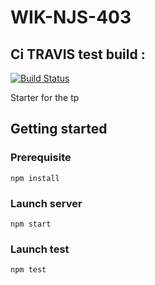# WIK-NJS-403

## Ci TRAVIS test build :
[![Build Status](https://travis-ci.org/BloodMotion/wik-njs-403.png?branch=master)](https://travis-ci.org/BloodMotion/wik-njs-403)


Starter for the tp

## Getting started

### Prerequisite

`npm install`

### Launch server

`npm start`

### Launch test

`npm test`